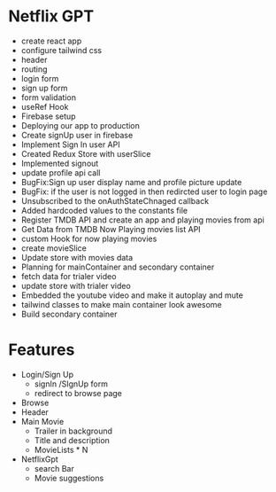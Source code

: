 # Netflix GPT
- create react app
- configure tailwind css
- header
- routing
- login form
- sign up form
- form validation
- useRef Hook
- Firebase setup
- Deploying our app to production
- Create signUp user in firebase
- Implement Sign In user API
- Created Redux Store with userSlice
- Implemented signout
- update profile api call
- BugFix:Sign up user display name and profile picture update
- BugFix: if the user is not logged in then redircted user to login page
- Unsubscribed to the onAuthStateChnaged callback
- Added hardcoded values to the constants file
- Register TMDB API and create an app and playing movies from api
- Get Data from TMDB Now Playing movies list API
- custom Hook for now playing movies
- create movieSlice
- Update store with movies data
- Planning for mainContainer and secondary container
- fetch data for trialer video
- update store with trialer video
- Embedded the youtube video and make it autoplay and mute
- tailwind classes to make main container look awesome
- Build secondary container





# Features 
- Login/Sign Up
    - signIn /SIgnUp form
    - redirect to browse page
- Browse
 - Header
 - Main Movie
     - Trailer in background
     - Title and description
     - MovieLists * N
 - NetflixGpt
    - search Bar
    - Movie suggestions

    

